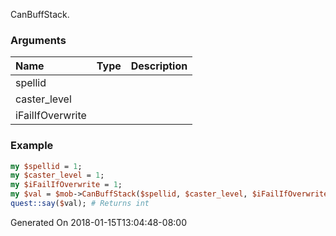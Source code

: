 CanBuffStack.
### Arguments
**Name**|**Type**|**Description**
:---|:---|:---
spellid||
caster_level||
iFailIfOverwrite||

### Example

```perl
my $spellid = 1;
my $caster_level = 1;
my $iFailIfOverwrite = 1;
my $val = $mob->CanBuffStack($spellid, $caster_level, $iFailIfOverwrite);
quest::say($val); # Returns int
```


Generated On 2018-01-15T13:04:48-08:00